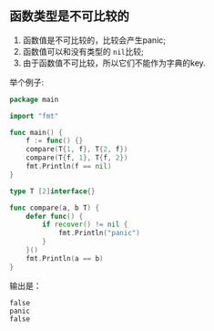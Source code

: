 ## 函数类型是不可比较的

1. 函数值是不可比较的，比较会产生panic;
2. 函数值可以和没有类型的 `nil`比较;
3. 由于函数值不可比较，所以它们不能作为字典的key.

举个例子:
```Go
package main

import "fmt"

func main() {
	f := func() {}
	compare(T{1, f}, T{2, f})
	compare(T{f, 1}, T{f, 2})
	fmt.Println(f == nil)
}

type T [2]interface{}

func compare(a, b T) {
	defer func() {
		if recover() != nil {
			fmt.Println("panic")
		}
	}()
	fmt.Println(a == b)
}

```
输出是：
```shell
false
panic
false
```